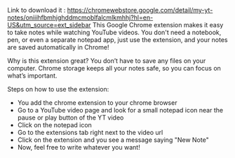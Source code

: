 Link to download it : https://chromewebstore.google.com/detail/my-yt-notes/oniiihfbmhjghddmcmoblfalcmlkmhhj?hl=en-US&utm_source=ext_sidebar
This Google Chrome extension makes it easy to take notes while watching YouTube videos. You don't need a notebook, pen, or even a separate notepad app, just use the extension, and your notes are saved automatically in Chrome!

Why is this extension great?
You don’t have to save any files on your computer. Chrome storage keeps all your notes safe, so you can focus on what’s important.

Steps on how to use the extension:
  - You add the chrome extension to your chrome browser
  - Go to a YouTube video page and look for a small notepad icon near the pause or play button of the YT video
  - Click on the notepad icon 
  - Go to the extensions tab right next to the video url
  - Click on the extension and you see a message saying "New Note"
  - Now, feel free to write whatever you want!
